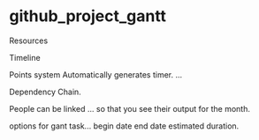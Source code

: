 # github_project_gantt



Resources 


Timeline 





Points system Automatically generates timer. ... 

Dependency Chain.



People can be linked ... so that you see their output for the month.


options for gant task...
begin date end date estimated duration. 
